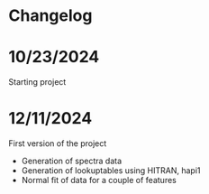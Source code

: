 # Changelog

# 10/23/2024

Starting project

# 12/11/2024 

First version of the project

- Generation of spectra data
- Generation of lookuptables using HITRAN, hapi1
- Normal fit of data for a couple of features

